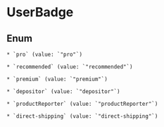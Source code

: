 
# UserBadge

## Enum


    * `pro` (value: `"pro"`)

    * `recommended` (value: `"recommended"`)

    * `premium` (value: `"premium"`)

    * `depositor` (value: `"depositor"`)

    * `productReporter` (value: `"productReporter"`)

    * `direct-shipping` (value: `"direct-shipping"`)



